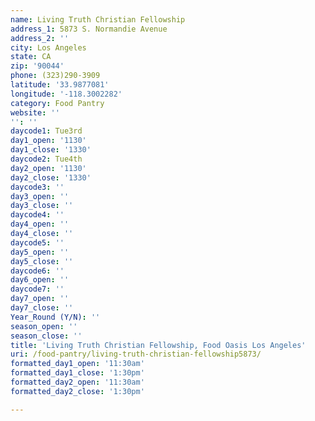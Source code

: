 ```yaml
---
name: Living Truth Christian Fellowship
address_1: 5873 S. Normandie Avenue
address_2: ''
city: Los Angeles
state: CA
zip: '90044'
phone: (323)290-3909
latitude: '33.9877081'
longitude: '-118.3002282'
category: Food Pantry
website: ''
'': ''
daycode1: Tue3rd
day1_open: '1130'
day1_close: '1330'
daycode2: Tue4th
day2_open: '1130'
day2_close: '1330'
daycode3: ''
day3_open: ''
day3_close: ''
daycode4: ''
day4_open: ''
day4_close: ''
daycode5: ''
day5_open: ''
day5_close: ''
daycode6: ''
day6_open: ''
daycode7: ''
day7_open: ''
day7_close: ''
Year_Round (Y/N): ''
season_open: ''
season_close: ''
title: 'Living Truth Christian Fellowship, Food Oasis Los Angeles'
uri: /food-pantry/living-truth-christian-fellowship5873/
formatted_day1_open: '11:30am'
formatted_day1_close: '1:30pm'
formatted_day2_open: '11:30am'
formatted_day2_close: '1:30pm'

---
```

